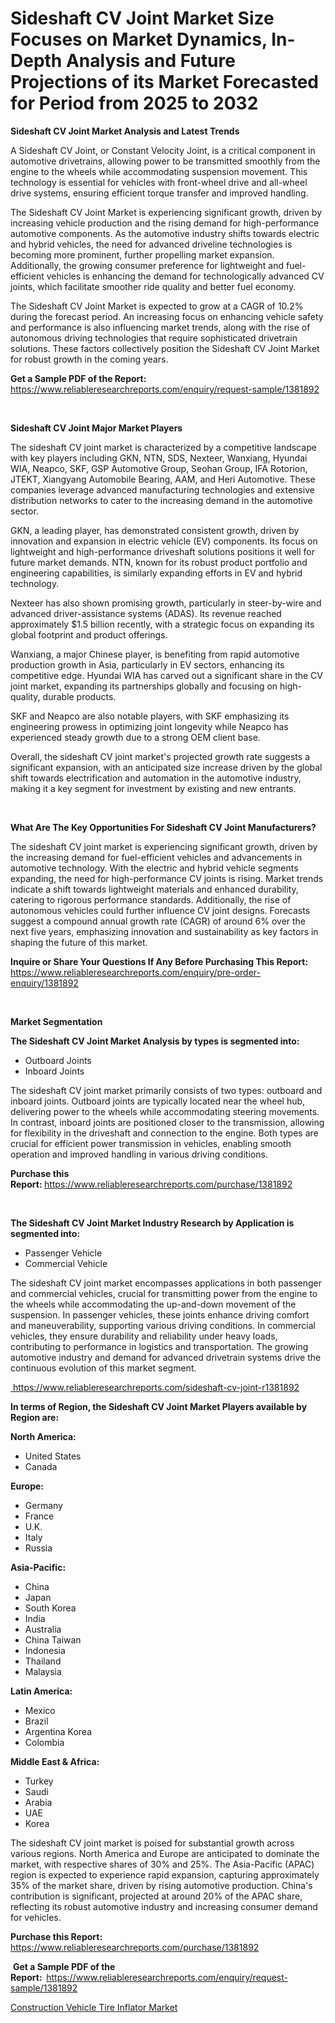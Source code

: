 <p><h1>Sideshaft CV Joint Market Size Focuses on Market Dynamics, In-Depth Analysis and Future Projections of its Market Forecasted for Period from 2025 to 2032</h1></p><p><strong>Sideshaft CV Joint Market Analysis and Latest Trends</strong></p>
<p><p>A Sideshaft CV Joint, or Constant Velocity Joint, is a critical component in automotive drivetrains, allowing power to be transmitted smoothly from the engine to the wheels while accommodating suspension movement. This technology is essential for vehicles with front-wheel drive and all-wheel drive systems, ensuring efficient torque transfer and improved handling.</p><p>The Sideshaft CV Joint Market is experiencing significant growth, driven by increasing vehicle production and the rising demand for high-performance automotive components. As the automotive industry shifts towards electric and hybrid vehicles, the need for advanced driveline technologies is becoming more prominent, further propelling market expansion. Additionally, the growing consumer preference for lightweight and fuel-efficient vehicles is enhancing the demand for technologically advanced CV joints, which facilitate smoother ride quality and better fuel economy.</p><p>The Sideshaft CV Joint Market is expected to grow at a CAGR of 10.2% during the forecast period. An increasing focus on enhancing vehicle safety and performance is also influencing market trends, along with the rise of autonomous driving technologies that require sophisticated drivetrain solutions. These factors collectively position the Sideshaft CV Joint Market for robust growth in the coming years.</p></p>
<p><strong>Get a Sample PDF of the Report:&nbsp;</strong> <a href="https://www.reliableresearchreports.com/enquiry/request-sample/1381892?utm_campaign=3012&utm_medium=2&utm_source=Github&utm_content=ia&utm_term=30032025&utm_id=sideshaft-cv-joint">https://www.reliableresearchreports.com/enquiry/request-sample/1381892</a></p>
<p>&nbsp;</p>
<p><strong>Sideshaft CV Joint Major Market Players</strong></p>
<p><p>The sideshaft CV joint market is characterized by a competitive landscape with key players including GKN, NTN, SDS, Nexteer, Wanxiang, Hyundai WIA, Neapco, SKF, GSP Automotive Group, Seohan Group, IFA Rotorion, JTEKT, Xiangyang Automobile Bearing, AAM, and Heri Automotive. These companies leverage advanced manufacturing technologies and extensive distribution networks to cater to the increasing demand in the automotive sector.</p><p>GKN, a leading player, has demonstrated consistent growth, driven by innovation and expansion in electric vehicle (EV) components. Its focus on lightweight and high-performance driveshaft solutions positions it well for future market demands. NTN, known for its robust product portfolio and engineering capabilities, is similarly expanding efforts in EV and hybrid technology.</p><p>Nexteer has also shown promising growth, particularly in steer-by-wire and advanced driver-assistance systems (ADAS). Its revenue reached approximately $1.5 billion recently, with a strategic focus on expanding its global footprint and product offerings.</p><p>Wanxiang, a major Chinese player, is benefiting from rapid automotive production growth in Asia, particularly in EV sectors, enhancing its competitive edge. Hyundai WIA has carved out a significant share in the CV joint market, expanding its partnerships globally and focusing on high-quality, durable products.</p><p>SKF and Neapco are also notable players, with SKF emphasizing its engineering prowess in optimizing joint longevity while Neapco has experienced steady growth due to a strong OEM client base.</p><p>Overall, the sideshaft CV joint market's projected growth rate suggests a significant expansion, with an anticipated size increase driven by the global shift towards electrification and automation in the automotive industry, making it a key segment for investment by existing and new entrants.</p></p>
<p>&nbsp;</p>
<p><strong>What Are The Key Opportunities For Sideshaft CV Joint Manufacturers?</strong></p>
<p><p>The sideshaft CV joint market is experiencing significant growth, driven by the increasing demand for fuel-efficient vehicles and advancements in automotive technology. With the electric and hybrid vehicle segments expanding, the need for high-performance CV joints is rising. Market trends indicate a shift towards lightweight materials and enhanced durability, catering to rigorous performance standards. Additionally, the rise of autonomous vehicles could further influence CV joint designs. Forecasts suggest a compound annual growth rate (CAGR) of around 6% over the next five years, emphasizing innovation and sustainability as key factors in shaping the future of this market.</p></p>
<p><strong>Inquire or Share Your Questions If Any Before Purchasing This Report:</strong> <a href="https://www.reliableresearchreports.com/enquiry/pre-order-enquiry/1381892?utm_campaign=3012&utm_medium=2&utm_source=Github&utm_content=ia&utm_term=30032025&utm_id=sideshaft-cv-joint">https://www.reliableresearchreports.com/enquiry/pre-order-enquiry/1381892</a></p>
<p>&nbsp;</p>
<p><strong>Market Segmentation</strong></p>
<p><strong>The Sideshaft CV Joint Market Analysis by types is segmented into:</strong></p>
<p><ul><li>Outboard Joints</li><li>Inboard Joints</li></ul></p>
<p><p>The sideshaft CV joint market primarily consists of two types: outboard and inboard joints. Outboard joints are typically located near the wheel hub, delivering power to the wheels while accommodating steering movements. In contrast, inboard joints are positioned closer to the transmission, allowing for flexibility in the driveshaft and connection to the engine. Both types are crucial for efficient power transmission in vehicles, enabling smooth operation and improved handling in various driving conditions.</p></p>
<p><strong>Purchase this Report:&nbsp;</strong><a href="https://www.reliableresearchreports.com/purchase/1381892?utm_campaign=3012&utm_medium=2&utm_source=Github&utm_content=ia&utm_term=30032025&utm_id=sideshaft-cv-joint">https://www.reliableresearchreports.com/purchase/1381892</a></p>
<p>&nbsp;</p>
<p><strong>The Sideshaft CV Joint Market Industry Research by Application is segmented into:</strong></p>
<p><ul><li>Passenger Vehicle</li><li>Commercial Vehicle</li></ul></p>
<p><p>The sideshaft CV joint market encompasses applications in both passenger and commercial vehicles, crucial for transmitting power from the engine to the wheels while accommodating the up-and-down movement of the suspension. In passenger vehicles, these joints enhance driving comfort and maneuverability, supporting various driving conditions. In commercial vehicles, they ensure durability and reliability under heavy loads, contributing to performance in logistics and transportation. The growing automotive industry and demand for advanced drivetrain systems drive the continuous evolution of this market segment.</p></p>
<p><a href="https://www.reliableresearchreports.com/sideshaft-cv-joint-r1381892?utm_campaign=3012&utm_medium=2&utm_source=Github&utm_content=ia&utm_term=30032025&utm_id=sideshaft-cv-joint">&nbsp;https://www.reliableresearchreports.com/sideshaft-cv-joint-r1381892</a></p>
<p><strong>In terms of Region, the Sideshaft CV Joint Market Players available by Region are:</strong></p>
<p>
    <p> <strong> North America: </strong>
        <ul>
            <li>United States</li>
            <li>Canada</li>
        </ul>
        </p> 
    <p> <strong> Europe: </strong>
        <ul>
            <li>Germany</li>
            <li>France</li>
            <li>U.K.</li>
            <li>Italy</li>
            <li>Russia</li>
        </ul>
        </p> 
    <p> <strong> Asia-Pacific: </strong>
        <ul>
            <li>China</li>
            <li>Japan</li>
            <li>South Korea</li>
            <li>India</li>
            <li>Australia</li>
            <li>China Taiwan</li>
            <li>Indonesia</li>
            <li>Thailand</li>
            <li>Malaysia</li>
        </ul>
        </p> 
    <p> <strong> Latin America: </strong>
        <ul>
            <li>Mexico</li>
            <li>Brazil</li>
            <li>Argentina Korea</li>
            <li>Colombia</li>
        </ul>
        </p> 
    <p> <strong> Middle East & Africa: </strong>
        <ul>
            <li>Turkey</li>
            <li>Saudi</li>
            <li>Arabia</li>
            <li>UAE</li>
            <li>Korea</li>
        </ul>
    </p>
    </p>
<p><p>The sideshaft CV joint market is poised for substantial growth across various regions. North America and Europe are anticipated to dominate the market, with respective shares of 30% and 25%. The Asia-Pacific (APAC) region is expected to experience rapid expansion, capturing approximately 35% of the market share, driven by rising automotive production. China's contribution is significant, projected at around 20% of the APAC share, reflecting its robust automotive industry and increasing consumer demand for vehicles.</p></p>
<p><strong>Purchase this Report: </strong><a href="https://www.reliableresearchreports.com/purchase/1381892?utm_campaign=3012&utm_medium=2&utm_source=Github&utm_content=ia&utm_term=30032025&utm_id=sideshaft-cv-joint">https://www.reliableresearchreports.com/purchase/1381892</a></p>
<p>&nbsp;<strong>Get a Sample PDF of the Report:&nbsp;&nbsp;</strong><a href="https://www.reliableresearchreports.com/enquiry/request-sample/1381892?utm_campaign=3012&utm_medium=2&utm_source=Github&utm_content=ia&utm_term=30032025&utm_id=sideshaft-cv-joint">https://www.reliableresearchreports.com/enquiry/request-sample/1381892</a></p>
<p><strong></strong></p>
<p><p><a href="https://github.com/meuskocov/Market-Research-Report-List-1/blob/main/construction-vehicle-tire-inflator-market.md?utm_campaign=3012&utm_medium=2&utm_source=Github&utm_content=ia&utm_term=30032025&utm_id=sideshaft-cv-joint">Construction Vehicle Tire Inflator Market</a></p></p>